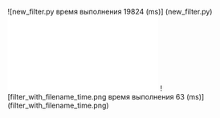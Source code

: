![new_filter.py время выполнения 19824 (ms)] (new_filter.py)
![old_filter.py время выполнения 3664 (ms)](old_filter.py)
![filter_with_filename_time.png время выполнения 63 (ms)] (filter_with_filename_time.png)
